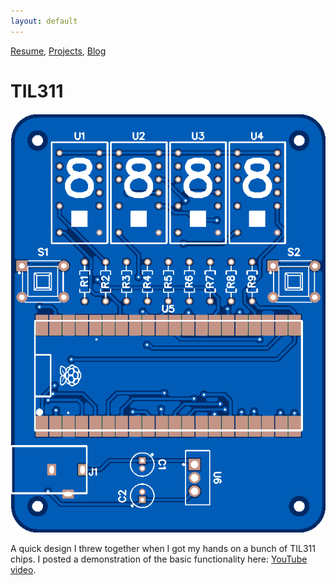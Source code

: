 ```yaml
---
layout: default
---
```

[Resume](..\..\resume), [Projects](..\..\projects), [Blog](..\..\blog)

# TIL311

![TIL 311 Board Image](TIL311.jpg)

A quick design I threw together when I got my hands on a bunch of TIL311 chips. 
I posted a demonstration of the basic functionality here: [YouTube video](https://youtube.com/shorts/Uok2isdFRP8).
